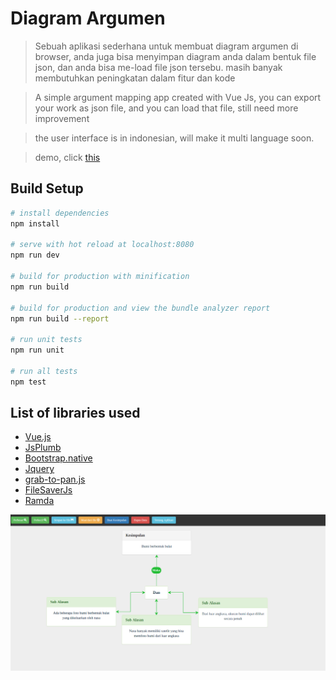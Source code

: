 # Diagram Argumen

> Sebuah aplikasi sederhana untuk membuat diagram argumen di browser, anda juga bisa menyimpan diagram anda dalam bentuk file json, dan anda bisa me-load file json tersebu. masih banyak membutuhkan peningkatan dalam fitur dan kode

> A simple argument mapping app created with Vue Js, you can export your work as json file, and you can load that file, still need more improvement

> the user interface is in indonesian, will make it multi language soon.

> demo, click [this](https://rickyandi.github.io)

## Build Setup

``` bash
# install dependencies
npm install

# serve with hot reload at localhost:8080
npm run dev

# build for production with minification
npm run build

# build for production and view the bundle analyzer report
npm run build --report

# run unit tests
npm run unit

# run all tests
npm test
```

## List of libraries used

- [Vue.js](https://github.com/vuejs/vue)
- [JsPlumb](https://github.com/jsplumb/jsPlumb)
- [Bootstrap.native](https://github.com/thednp/bootstrap.native)
- [Jquery](https://github.com/jquery/jquery)
- [grab-to-pan.js](https://github.com/Rob--W/grab-to-pan.js)
- [FileSaverJs](https://github.com/eligrey/FileSaver.js/)
- [Ramda](https://github.com/ramda/ramda)


![App screenshot](/app-scrot.png?raw=true "Sample")

